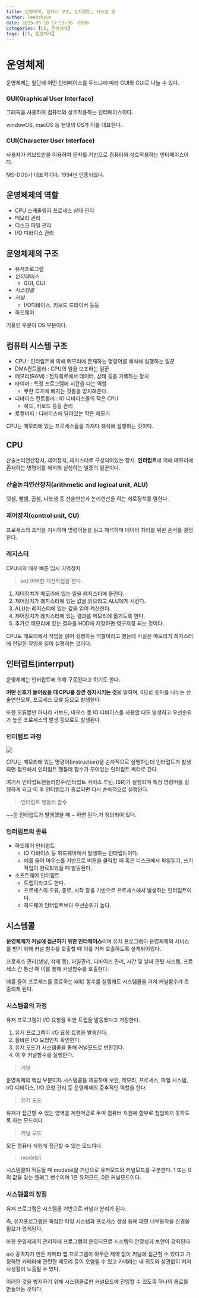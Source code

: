 ```yaml
---
title: 운영체제, 컴퓨터 구조, 인터럽트, 시스템 콜
author: leedohyun
date: 2023-09-18 17:13:00 -0500
categories: [CS, 운영체제]
tags: [CS, 운영체제]
---
```


# 운영체제

운영체제는 앞단에 어떤 인터페이스를 두느냐에 따라 GUI와 CUI로 나눌 수 있다.

### GUI(Graphical User Interface)

그래픽을 사용하여 컴퓨터와 상호작용하는 인터페이스이다.

windowOS, macOS 등 현대의 OS가 이를 대표한다.

### CUI(Character User Interface)

사용자가 키보드만을 이용하여 문자를 기반으로 컴퓨터와 상호작용하는 인터페이스이다.

MS-DOS가 대표적이다. 1994년 단종되었다.

## 운영체제의 역할

- CPU 스케줄링과 프로세스 상태 관리
- 메모리 관리
- 디스크 파일 관리
- I/O 디바이스 관리

## 운영체제의 구조

- 유저프로그램
- *인터페이스*
	- GUI, CUI
- *시스템콜*
- *커널*
	- I/O디바이스, 키보드 드라이버 등등
- 하드웨어

기울인 부분이 OS 부분이다.

## 컴퓨터 시스템 구조

- CPU : 인터럽트에 의해 메모리에 존재하는 명령어를 해석해 실행하는 일꾼
- DMA컨트롤러 : CPU의 일을 보조하는 일꾼
- 메모리(RAM) : 전자회로에서 데이터, 상태 등을 기록하는 장치
- 타이머 : 특정 프로그램에 시간을 다는 역할
	- 무한 루프에 빠지는 것들을 방지해준다.
- 디바이스 컨트롤러 : IO 디바이스들의 작은 CPU
	- 하드, 키보드 등등 관리
- 로컬버퍼 : 디바이스에 달려있는 작은 메모리

CPU는 메모리에 있는 프로세스들을 가져다 해석해 실행하는 것이다.

## CPU

산술논리연산장치, 제어장치, 레지스터로 구성되어있는 장치. **인터럽트**에 의해 메모리에 존재하는 명령어를 해석해 실행하는 일종의 일꾼이다.

### 산술논리연산장치(arithmetic and logical unit, ALU)

덧셈, 뺄셈, 곱셈, 나눗셈 등 산술연산과 논리연산을 하는 회로장치를 말한다.

### 제어장치(control unit, CU)

프로세스의 조작을 지시하며 명령어들을 읽고 해석하며 데이터 처리를 위한 순서를 결정한다.

### 레지스터

CPU내의 매우 빠른 임시 기억장치

> ex) 어떠한 계산작업을 한다.

1. 제어장치가 메모리에 있는 일을 레지스터에 올린다.
2. 제어장치가 레지스터에 있는 값을 읽으라고 ALU에게 시킨다.
3. ALU는 레지스터에 있는 값을 읽어 계산한다.
4. 제어장치가 레지스터에 있는 결과를 메모리에 옮기도록 한다.
5. 추가로 메모리에 있는 결과를 HDD에 저장하면 영구저장 되는 것이다.

CPU도 메모리에서 작업을 읽어 실행하는 역할이라고 했는데 사실은 메모리가 레지스터에 전달한 작업을 읽어 실행하는 것이다.

## 인터럽트(interrput)

운영체제는 인터럽트에 의해 구동된다고 하기도 한다.

**어떤 신호가 들어왔을 때 CPU를 잠깐 정지시키는 것**을 말하며, 0으로 숫자를 나누는 산술연산오류, 프로세스 오류 등으로 발생한다.

또한 오류뿐만 아니라 키보드, 마우스 등 IO 디바이스를 사용할 때도 발생하고 우선순위가 높은 프로세스의 발생 등으로도 발생된다.

### 인터럽트 과정

![](https://blog.kakaocdn.net/dn/bAN6MW/btsuQhxG07I/xikTk4CR5ZlW4HH34KePK1/img.png)

CPU는 메모리에 있는 명령어(instruction)을 순차적으로 실행하는데 인터럽트가 발생되면 점프해서 인터럽트 핸들러 함수가 모여있는 인터럽트 벡터로 간다.

여기서 인터럽트핸들러함수(인터럽트 서비스 루틴, ISR)가 실행되며 특정 명령어를 실행하게 되고 이 후 인터럽트가 종료되면 다시 순차적으로 실행된다.

> 인터럽트 핸들러 함수

~~한 인터럽트가 발생했을 때 ~ 하면 된다.가 정의되어 있다.

### 인터럽트의 종류

- 하드웨어 인터럽트
	- IO 디바이스 등 하드웨어에서 발생하는 인터럽트이다.
	- 예를 들어 마우스를 기반으로 버튼을 클릭할 때 혹은 디스크에서 파일읽기, 쓰기 작업이 완료되었을 때 발동된다.
- 소프트웨어 인터럽트
	- 트랩이라고도 한다.
	- 프로세스의 오류, 종료, 시작 등을 기반으로 프로세스에서 발생하는 인터럽트이다.
	-  하드웨어 인터럽트보다 우선순위가 높다.

## 시스템콜

**운영체제가 커널에 접근하기 위한 인터페이스**이며 유저 프로그램이 운영체제의 서비스를 받기 위해 커널 함수를 호출할 때 이를 거쳐 호출하도록 설계되어있다.

프로세스 관리(생성, 삭제 등), 파일관리, 디바이스 관리, 시간 및 날짜 관련 시스템, 프로세스 간 통신 때 이를 통해 커널함수를 호출한다.

예를 들어 프로세스를 종료하는 kill() 함수를 실행해도 시스템콜을 거쳐 커널함수가 호출되게 된다.

### 시스템콜의 과정

유저 프로그램이 I/O 요청을 위한 트랩을 발동했다고 가정한다.

1. 유저 프로그램이 I/O 요청 트랩을 발동한다.
2. 올바른 I/O 요청인지 확인한다.
3. 유저 모드가 시스템콜을 통해 커널모드로 변환된다.
4. 이 후 커널함수를 실행한다.

> 커널

운영체제의 핵심 부분이자 시스템콜을 제공하며 보안, 메모리, 프로세스, 파일 시스템, I/O 디바이스, I/O 요청 관리 등 운영체제의 중추적인 역할을 한다.

> 유저 모드

유저가 접근할 수 있는 영역을 제한저긍로 두며 컴퓨터 자원에 함부로 침범하지 못하도록 하는 모드이다.

> 커널 모드

모든 컴퓨터 자원에 접근할 수 있는 모드이다.

> modebit

시스템콜이 작동될 때 modebit을 기반으로 유저모드와 커널모드를 구분한다. 1 또는 0의 값을 갖는 플래그 변수이며 1은 유저모드, 0은 커널모드이다.

### 시스템콜의 장점

유저 프로그램은 시스템콜 기반으로 커널과 분리가 된다.

즉, 유저프로그램은 복잡한 파일 시스템과 프로세스 생성 등에 대한 내부동작을 신경쓸 필요가 없게된다.

또한 운영체제의 관리하에 프로그램이 운영되므로 시스템의 안정성과 보안이 강화된다.

ex) 공격자가 만든 카메라 앱 프로그램이 아무런 제약 없이 커널에 접근할 수 있다고 가정하면 카메라에 관련한 메모리 등이 오염될 수 있고 카메라는 내 의도와 상관없이 켜져 사생활이 노출될 수 있다.

이러한 것을 방지하기 위해 시스템콜로만 커널모드에 진입할 수 있도록 하나의 통로를 만들어둔 것이다.